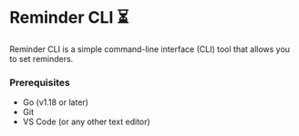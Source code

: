 # Reminder CLI ⏳

Reminder CLI is a simple command-line interface (CLI) tool that allows you to set reminders.

### Prerequisites

- Go (v1.18 or later)
- Git
- VS Code (or any other text editor)
